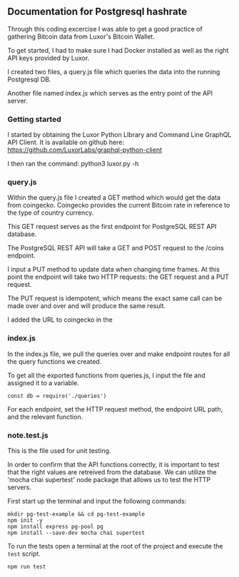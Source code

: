 ## Documentation for Postgresql hashrate

Through this coding excercise I was able to get a good practice of gathering Bitcoin data from Luxor's Bitcoin Wallet.

To get started, I had to make sure I had Docker installed as well as the right API keys provided by Luxor.

I created two files, a query.js file which queries the data into the running Postgresql DB. 

Another file named index.js which serves as the entry point of the API server. 

### Getting started

I started by obtaining the Luxor Python LIbrary and Command Line GraphQL API Client.  It is available on github here: https://github.com/LuxorLabs/graphql-python-client

I then ran the command: python3 luxor.py -h

### query.js

Within the query.js file I created a GET method which would get the data from coingecko.  Coingecko provides the current Bitcoin rate in reference to the type of country currency.  

This GET request serves as the first endpoint for PostgreSQL REST API database.  

The PostgreSQL REST API will take a GET and POST request to the /coins endpoint. 

I input a PUT method to update data when changing time frames.  At this point the endpoint will take two HTTP requests: the GET request and a PUT request.  

The PUT request is idempotent, which means the exact same call can be made over and over and will produce the same result.  

I added the URL to coingecko in the 

### index.js

In the index.js file, we pull the queries over and make endpoint routes for all the query functions we created.  

To get all the exported functions from queries.js, I input the file and assigned it to a variable.

`const db = require('./queries')`

For each endpoint, set the HTTP request method, the endpoint URL path, and the relevant function.

### note.test.js

This is the file used for unit testing.  

In order to confirm that the API functions correctly, it is important to test that the right values are retreived from the database.  We can utilize the 'mocha chai supertest' node package that allows us to test the HTTP servers.  

First start up the terminal and input the following commands: 

```
mkdir pg-test-example && cd pg-test-example
npm init -y
npm install express pg-pool pg
npm install --save-dev mocha chai supertest
```
To run the tests open a terminal at the root of the project and execute the `test` script.

``` npm run test ```

